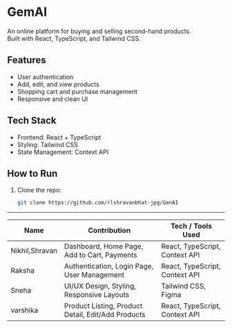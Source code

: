 # GemAI

An online platform for buying and selling second-hand products.  
Built with React, TypeScript, and Tailwind CSS.

## Features
- User authentication
- Add, edit, and view products
- Shopping cart and purchase management
- Responsive and clean UI

## Tech Stack
- Frontend: React + TypeScript
- Styling: Tailwind CSS
- State Management: Context API

## How to Run
1. Clone the repo:
   ```bash
   git clone https://github.com/rlshravanbhat-jpg/GenAI


--------------------------------------------------------------------------------------------------------------------


| Name           | Contribution                                       | Tech / Tools Used              |
| -------------- | -------------------------------------------------- | ------------------------------ |
|Nikhil,Shravan  | Dashboard, Home Page, Add to Cart, Payments        | React, TypeScript, Context API |
| Raksha         | Authentication, Login Page, User Management        | React, TypeScript, Context API |
| Sneha          | UI/UX Design, Styling, Responsive Layouts          | Tailwind CSS, Figma            |
| varshika       | Product Listing, Product Detail, Edit/Add Products | React, TypeScript, Context API |
